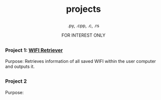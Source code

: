  # <p align=center> projects  </p>
 <p align=center> .py, .cpp, .c, .rs  </p>
<p align=center> FOR INTEREST ONLY </p>

## <b> <font size = "3"> Project 1: [WIFI Retriever](https://github.com/qilin2/python-projects/tree/main/WIFI%20Retriever) <br> </b> </font>
Purpose: Retrieves information of all saved WIFI within the user computer and outputs it. 

## <b> <font size = "3"> Project 2 <br> </b> </font>
Purpose:
